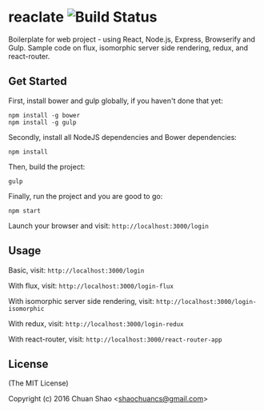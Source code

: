 # reaclate ![Build Status](https://travis-ci.org/shaochuancs/reaclate.svg?branch=master)
Boilerplate for web project - using React, Node.js, Express, Browserify and Gulp. Sample code on flux, isomorphic server side rendering, redux, and react-router.

## Get Started
First, install bower and gulp globally, if you haven't done that yet:

```
npm install -g bower
npm install -g gulp
```

Secondly, install all NodeJS dependencies and Bower dependencies:

```
npm install
```

Then, build the project:

```
gulp
```

Finally, run the project and you are good to go:

```
npm start
```

Launch your browser and visit: `http://localhost:3000/login`

## Usage

Basic, visit: `http://localhost:3000/login`

With flux, visit: `http://localhost:3000/login-flux`

With isomorphic server side rendering, visit: `http://localhost:3000/login-isomorphic`

With redux, visit: `http://localhost:3000/login-redux`

With react-router, visit: `http://localhost:3000/react-router-app`

## License

(The MIT License)

Copyright (c) 2016 Chuan Shao &lt;shaochuancs@gmail.com&gt;
